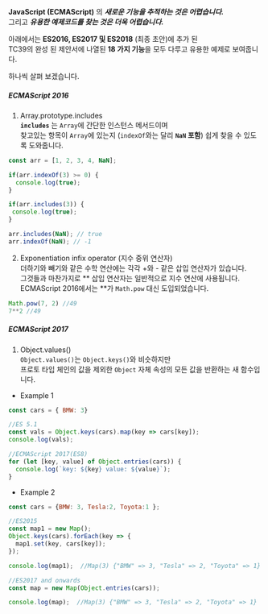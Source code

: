 
**JavaScript (ECMAScript)** 의 ***새로운 기능을 추적하는 것은 어렵습니다.***  
그리고 ***유용한 예제코드를 찾는 것은 더욱 어렵습니다.***  


아래에서는 **ES2016, ES2017 및 ES2018** (최종 초안)에 추가 된  
TC39의 완성 된 제안서에 나열된 **18 가지 기능**을 모두 다루고 유용한 예제로 보여줍니다.  

하나씩 살펴 보겠습니다.  

##### ECMAScript 2016

1. Array.prototype.includes  
**`includes`** 는 `Array`에 간단한 인스턴스 메서드이며  
찾고있는 항목이 `Array`에 있는지 (`indexOf`와는 달리 **`NaN` 포함**) 쉽게 찾을 수 있도록 도와줍니다.  

~~~javascript
const arr = [1, 2, 3, 4, NaN];

if(arr.indexOf(3) >= 0) {
  console.log(true);
}

if(arr.includes(3)) {
 console.log(true);
}

arr.includes(NaN); // true
arr.indexOf(NaN); // -1
~~~

2. Exponentiation infix operator (지수 중위 연산자)  
더하기와 빼기와 같은 수학 연산에는 각각 +와 - 같은 삽입 연산자가 있습니다.  
그것들과 마찬가지로 \*\* 삽입 연산자는 일반적으로 지수 연산에 사용됩니다.  
ECMAScript 2016에서는 \*\*가 `Math.pow` 대신 도입되었습니다.  
~~~javascript
Math.pow(7, 2) //49
7**2 //49
~~~

##### ECMAScript 2017
1. Object.values()  
`Object.values()`는 `Object.keys()`와 비슷하지만  
프로토 타입 체인의 값을 제외한 `Object` 자체 속성의 모든 값을 반환하는 새 함수입니다.  
* Example 1
~~~javascript
const cars = { BMW: 3}

//ES 5.1
const vals = Object.keys(cars).map(key => cars[key]);
console.log(vals);

//ECMAScript 2017(ES8)
for (let [key, value] of Object.entries(cars)) {
  console.log(`key: ${key} value: ${value}`);
}
~~~
* Example 2
~~~javascript
const cars = {BMW: 3, Tesla:2, Toyota:1 };

//ES2015
const map1 = new Map();
Object.keys(cars).forEach(key => {
  map1.set(key, cars[key]);
});

console.log(map1);  //Map(3) {"BMW" => 3, "Tesla" => 2, "Toyota" => 1}

//ES2017 and onwards
const map = new Map(Object.entries(cars));

console.log(map);  //Map(3) {"BMW" => 3, "Tesla" => 2, "Toyota" => 1}
~~~




